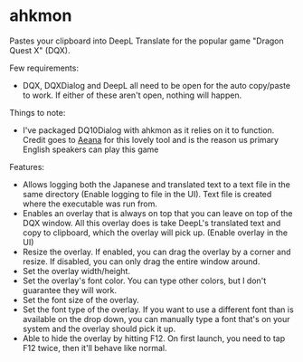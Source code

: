 # ahkmon
Pastes your clipboard into DeepL Translate for the popular game "Dragon Quest X" (DQX).

Few requirements:
- DQX, DQXDialog and DeepL all need to be open for the auto copy/paste to work. If either of these aren't open, nothing will happen.

Things to note:
- I've packaged DQ10Dialog with ahkmon as it relies on it to function. Credit goes to [Aeana](https://twitter.com/Aeana) for this lovely tool and is the reason us primary English speakers can play this game

Features:
-  Allows logging both the Japanese and translated text to a text file in the same directory (Enable logging to file in the UI). Text file is created where the executable was run from.
- Enables an overlay that is always on top that you can leave on top of the DQX window. All this overlay does is take DeepL's translated text and copy to clipboard, which the overlay will pick up. (Enable overlay in the UI)
- Resize the overlay. If enabled, you can drag the overlay by a corner and resize. If disabled, you can only drag the entire window around.
- Set the overlay width/height.
- Set the overlay's font color. You can type other colors, but I don't guarantee they will work.
- Set the font size of the overlay.
- Set the font type of the overlay. If you want to use a different font than is available on the drop down, you can manually type a font that's on your system and the overlay should pick it up.
- Able to hide the overlay by hitting F12. On first launch, you need to tap F12 twice, then it'll behave like normal.
